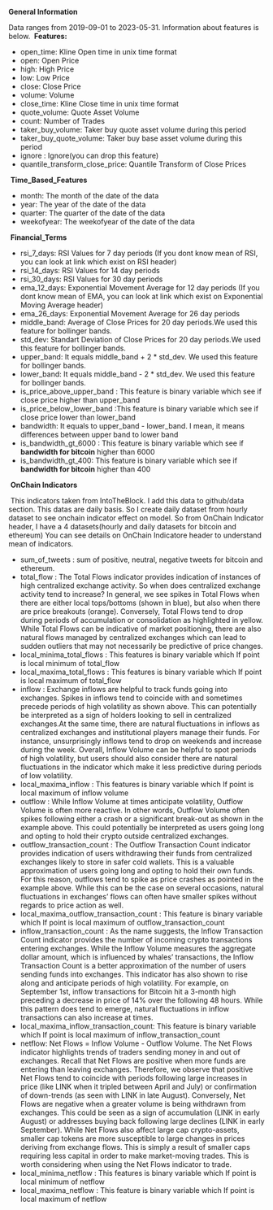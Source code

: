 **General Information**
​

Data ranges from 2019-09-01 to 2023-05-31. Information about features is below.
​
**Features:**

* open_time: Kline Open time in unix time format
* open: Open Price
* high: High Price
* low: Low Price
* close: Close Price
* volume: Volume
* close_time: Kline Close time in unix time format
* quote_volume: Quote Asset Volume
* count: Number of Trades
* taker_buy_volume: Taker buy quote asset volume during this period
* taker_buy_quote_volume: Taker buy base asset volume during this period
* ignore : Ignore(you can drop this feature)
​
* quantile_transform_close_price: Quantile Transform of Close Prices
  
​
**Time_Based_Features**
* month: The month of the date of the data
* year: The year of the date of the data
* quarter: The quarter of the date of the data
* weekofyear: The weekofyear of the date of the data
  
​
**Financial_Terms**
* rsi_7_days: RSI Values for 7 day periods (If you dont know mean of RSI, you can look at link which exist on RSI header)
* rsi_14_days: RSI Values for 14 day periods
* rsi_30_days: RSI Values for 30 day periods
* ema_12_days: Exponential Movement Average for 12 day periods (If you dont know mean of EMA, you can look at link which exist on Exponential Moving Average header)
* ema_26_days: Exponential Movement Average for 26 day periods
* middle_band: Average of Close Prices for 20 day periods.We used this feature for bollinger bands.
* std_dev: Standart Deviation of Close Prices for 20 day periods.We used this feature for bollinger bands.
* upper_band: It equals middle_band + 2 * std_dev. We used this feature for bollinger bands.
* lower_band: It equals middle_band - 2 * std_dev. We used this feature for bollinger bands.
* is_price_above_upper_band : This feature is binary variable which see if close price higher than upper_band
* is_price_below_lower_band :This feature is binary variable which see if close price lower than lower_band
* bandwidth: It equals to upper_band - lower_band. I mean, it means differences between upper band to lower band
* is_bandwidth_gt_6000 : This feature is binary variable which see if **bandwidth for bitcoin** higher than 6000
* is_bandwidth_gt_400: This feature is binary variable which see if **bandwidth for bitcoin** higher than 400
  
​
**OnChain Indicators**

​
This indicators taken from IntoTheBlock. I add this data to github/data section. This datas are daily basis. So I create daily dataset from hourly dataset to see onchain indicator effect on model. So from OnChain Indicator header, I have a 4 datasets(hourly and daily datasets for bitcoin and ethereum)
You can see details on OnChain Indicatore header to understand mean of indicators.
​
* sum_of_tweets : sum of positive, neutral, negative tweets for bitcoin and ethereum. 
* total_flow : The Total Flows indicator provides indication of instances of high centralized exchange activity. So when does centralized exchange activity tend to increase? In general, we see spikes in Total Flows when there are either local tops/bottoms (shown in blue), but also when there are price breakouts (orange). Conversely, Total Flows tend to drop during periods of accumulation or consolidation as highlighted in yellow. While Total Flows can be indicative of market positioning, there are also natural flows managed by centralized exchanges which can lead to sudden outliers that may not necessarily be predictive of price changes. 
* local_minima_total_flows : This features is binary variable which If point is local minimum of total_flow
* local_maxima_total_flows : This features is binary variable which If point is local maximum of total_flow
* inflow : Exchange inflows are helpful to track funds going into exchanges. Spikes in inflows tend to coincide with and sometimes precede periods of high volatility as shown above. This can potentially be interpreted as a sign of holders looking to sell in centralized exchanges.At the same time, there are natural fluctuations in inflows as centralized exchanges and institutional players manage their funds. For instance, unsurprisingly inflows tend to drop on weekends and increase during the week. Overall, Inflow Volume can be helpful to spot periods of high volatility, but users should also consider there are natural fluctuations in the indicator which make it less predictive during periods of low volatility.
* local_maxima_inflow : This features is binary variable which If point is local maximum of inflow volume
* outflow : While Inflow Volume at times anticipate volatility, Outflow Volume is often more reactive. In other words, Outflow Volume often spikes following either a crash or a significant break-out as shown in the example above. This could potentially be interpreted as users going long and opting to hold their crypto outside centralized exchanges.
* outflow_transaction_count : The Outflow Transaction Count indicator provides indication of users withdrawing their funds from centralized exchanges likely to store in safer cold wallets. This is a valuable approximation of users going long and opting to hold their own funds. For this reason, outflows tend to spike as price crashes as pointed in the example above. While this can be the case on several occasions, natural fluctuations in exchanges’ flows can often have smaller spikes without regards to price action as well.
* local_maxima_outflow_transaction_count : This feature is binary variable which If point is local maximum of outflow_transaction_count 
* inflow_transaction_count : As the name suggests, the Inflow Transaction Count indicator provides the number of incoming crypto transactions entering exchanges. While the Inflow Volume measures the aggregate dollar amount, which is influenced by whales’ transactions, the Inflow Transaction Count is a better approximation of the number of users sending funds into exchanges. This indicator has also shown to rise along and anticipate periods of high volatility. For example, on September 1st, inflow transactions for Bitcoin hit a 3-month high preceding a decrease in price of 14% over the following 48 hours. While this pattern does tend to emerge, natural fluctuations in inflow transactions can also increase at times.
* local_maxima_inflow_transaction_count: This feature is binary variable which If point is local maximum of inflow_transaction_count 
* netflow: Net Flows = Inflow Volume - Outflow Volume. The Net Flows indicator highlights trends of traders sending money in and out of exchanges. Recall that Net Flows are positive when more funds are entering than leaving exchanges. Therefore, we observe that positive Net Flows tend to coincide with periods following large increases in price (like LINK when it tripled between April and July) or confirmation of down-trends (as seen with LINK in late August). Conversely, Net Flows are negative when a greater volume is being withdrawn from exchanges. This could be seen as a sign of accumulation (LINK in early August) or addresses buying back following large declines (LINK in early September). While Net Flows also affect large cap crypto-assets, smaller cap tokens are more susceptible to large changes in prices deriving from exchange flows. This is simply a result of smaller caps requiring less capital in order to make market-moving trades. This is worth considering when using the Net Flows indicator to trade.
* local_minima_netflow : This features is binary variable which If point is local minimum of netflow
* local_maxima_netflow : This feature is binary variable which If point is local maximum of netflow
